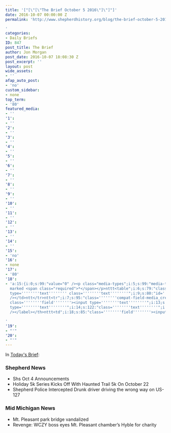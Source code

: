 ```yaml
---
title: '["[\"[\"The Brief October 5 2016\"]\"]"]'
date: 2016-10-07 00:00:00 Z
permalink: 'http://www.shepherdhistory.org/blog/the-brief-october-5-2016/

'
categories:
- Daily Briefs
ID: 847
post_title: The Brief
author: Jon Morgan
post_date: 2016-10-07 18:08:30 Z
post_excerpt: ''
layout: post
wide_assets:
- ''
afap_auto_post:
- 'no'
custom_sidebar:
- none
top_term:
- '80'
featured_media:
- ''
'1':
- ''
'2':
- ''
'3':
- ''
'4':
- ''
'5':
- ''
'6':
- ''
'7':
- ''
'8':
- ''
'9':
- ''
'10':
- ''
'11':
- ''
'12':
- ''
'13':
- ''
'14':
- ''
'15':
- 'no'
'16':
- none
'17':
- '80'
'18':
- 'a:15:{i:0;s:99:"value="0" /><p class="media-types";i:5;s:99:"media-types-required-info">Required";i:2;s:113:"fields";i:1;s:194:"are
  marked <span class="required">*</span></p>nttt<table";i:6;s:79:"class="compat-attachment-fields">tt<tr";i:3;s:91:"class=''''''''compat-field-media_credit''''''''>ttt<th";i:7;s:108:"scope=''''''''row''''''''";i:2;s:85:"class=''''''''label''''''''><label";i:4;s:106:"for=''''''''attachments-853-media_credit''''''''><span";i:3;s:106:"class=''''''''alignleft''''''''>Credit</span><br";i:8;s:82:"class=''''''''clear''''''''";i:5;s:121:"/></label></th>nttt<td";i:4;s:169:"class=''''''''field''''''''><input
  type=''''''''text'''''''' class=''''''''text''''''''";i:9;s:80:"id=''''''''attachments-853-media_credit''''''''";i:6;s:85:"name=''''''''attachments[853][media_credit]''''''''";i:5;s:111:"value=''''''''''''''''";i:10;s:79:"
  /></td>ntt</tr>ntt<tr";i:7;s:95:"class=''''''''compat-field-media_credit_url''''''''>ttt<th";i:6;s:118:"scope=''''''''row''''''''";i:11;s:90:"class=''''''''label''''''''><label";i:8;s:99:"for=''''''''attachments-853-media_credit_url''''''''><span";i:7;s:88:"class=''''''''alignleft''''''''>Credit";i:12;s:83:"URL</span><br";i:9;s:102:"class=''''''''clear''''''''";i:8;s:155:"/></label></th>nttt<td
  class=''''''''field''''''''><input type=''''''''text''''''''";i:13;s:92:"class=''''''''text''''''''";i:10;s:129:"id=''''''''attachments-853-media_credit_url''''''''";i:9;s:197:"name=''''''''attachments[853][media_credit_url]''''''''";i:14;s:82:"value=''''''''''''''''  /></td>ntt</tr>ntt<tr";i:11;s:101:"class=''''''''compat-field-navis_media_credit_org''''''''>ttt<th";i:15;s:83:"scope=''''''''row''''''''";i:10;s:187:"class=''''''''label''''''''><label";i:12;s:107:"for=''''''''attachments-853-navis_media_credit_org''''''''><span";i:16;s:77:"class=''''''''alignleft''''''''>Organization</span><br";i:13;s:87:"class=''''''''clear''''''''";i:11;s:111:"/></label></th>nttt<td";i:17;s:89:"class=''''''''field''''''''><input
  type=''''''''text''''''''";i:14;s:122:"class=''''''''text''''''''";i:12;s:270:"id=''''''''attachments-853-navis_media_credit_org''''''''";i:18;s:79:"name=''''''''attachments[853][navis_media_credit_org]''''''''";i:15;s:102:"value=''''''''''''''''  /></td>ntt</tr>ntt<tr";i:19;s:87:"class=''''''''compat-field-navis_media_can_distribute''''''''>ttt<th";i:16;s:105:"scope=''''''''row''''''''";i:13;s:179:"class=''''''''label''''''''><label";i:20;s:79:"for=''''''''attachments-853-navis_media_can_distribute''''''''><span";i:17;s:101:"class=''''''''alignleft''''''''>Can<br";i:21;s:81:"/>distribute?</span><br";i:14;s:315:"class=''''''''clear''''''''
  /></label></th>nttt<td";i:18;s:85:"class=''''''''field''''''''><input";i:22;s:101:"id="attachments[853][navis_media_can_distribute]"";i:19;s:79:"name="attachments[853][navis_media_can_distribute]"";i:23;s:76:"type="checkbox"";i:20;s:63:"value="1"  /></td>ntt</tr>n</table>";s:4:"meta";s:0:"";}}}n"";}";}";}

'
'19':
- "'"
'20':
- "'"
---
```


In <a href="https://32bpwr3.gitbooks.io/tsj-10052016/content/">Today's Brief</a>:

<h3>Shepherd News</h3>

<ul>
<li>Shs Oct 4 Announcements</li>
<li>Holiday 5k Series Kicks Off With Haunted Trail 5k On October 22</li>
<li>Shepherd Police Intercepted Drunk driver driving the wrong way on US-127</li>
</ul>

<h3>Mid Michigan News</h3>

<ul>
<li>Mt. Pleasant park bridge vandalized</li>
<li>Revenge: WCZY boss eyes Mt. Pleasant chamber’s Hyble for charity</li>
</ul>